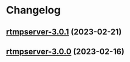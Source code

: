 # Changelog



## [rtmpserver-3.0.1](https://github.com/truecharts/charts/compare/rtmpserver-3.0.0...rtmpserver-3.0.1) (2023-02-21)




## [rtmpserver-3.0.0](https://github.com/truecharts/charts/compare/rtmpserver-2.0.9...rtmpserver-3.0.0) (2023-02-16)

